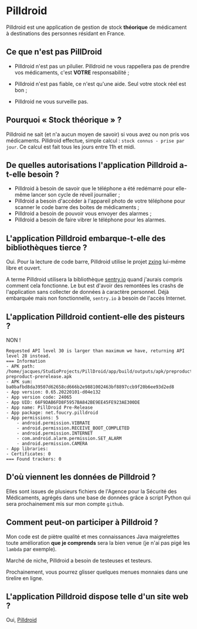 # Pilldroid

Pilldroid est une application de gestion de stock **théorique** de médicament à
destinations des personnes résidant en France.

## Ce que n'est pas PillDroid

- Pilldroid n'est pas un pilulier. Pilldroid ne vous rappellera pas de prendre
vos médicaments, c'est **VOTRE** responsabilité ;

- Pilldroid n'est pas fiable, ce n'est qu'une aide. Seul votre stock réel est bon
;

- Pilldroid ne vous surveille pas.

## Pourquoi « Stock théorique » ?

Pilldroid ne sait (et n'a aucun moyen de savoir) si vous avez ou non pris vos
médicaments. Pilldroid effectue, simple calcul : `stock connus - prise par
jour`. Ce calcul est fait tous les jours entre 11h et midi.

## De quelles autorisations l'application Pilldroid a-t-elle besoin ?

- Pilldroid à besoin de savoir que le téléphone a été redémarré pour elle-même
lancer son cycle de réveil journalier ;
- Pilldroid a besoin d'accéder à l'appareil photo de votre téléphone pour
  scanner le code barre des boites de médicaments ;
- Pilldroid a besoin de pouvoir vous envoyer des alarmes ;
- Pilldroid a besoin de faire vibrer le téléphone pour les alarmes.
  
## L'application Pilldroid embarque-t-elle des bibliothèques tierce ?

Oui. Pour la lecture de code barre, Pilldroid utilise le projet
[zxing](https://github.com/journeyapps/zxing-android-embedded) lui-même libre et
ouvert.

A terme Pilldroid utilisera la bibliothèque
[sentry.io](https://sentry.io/for/android/) quand j'aurais compris comment cela
fonctionne. Le but est d'avoir des remontées les crashs de l'application sans
collecter de données à caractère personnel.
Déjà embarquée mais non fonctionnelle, `sentry.io` à besoin de l'accès Internet.

## L'application Pilldroid contient-elle des pisteurs ?

NON !

```
Requested API level 30 is larger than maximum we have, returning API level 28 instead.
=== Information
- APK path: /home/jacques/StudioProjects/PillDroid/app/build/outputs/apk/preproduct/prerelease/app-preproduct-prerelease.apk
- APK sum: ba0bafbd8da39507d62658cd666b2e9881002463bf8897ccb9f20b6ee93d2ed8
- App version: 0.65.20220101-d04e132
- App version code: 24065
- App UID: 66F9DAB6FD8F5957BA842BE9EE45FE923AE300DE
- App name: PillDroid Pre-Release
- App package: net.foucry.pilldroid
- App permissions: 5
    - android.permission.VIBRATE
    - android.permission.RECEIVE_BOOT_COMPLETED
    - android.permission.INTERNET
    - com.android.alarm.permission.SET_ALARM
    - android.permission.CAMERA
- App libraries:
- Certificates: 0
=== Found trackers: 0
```

## D'où viennent les données de Pilldroid ?

Elles sont issues de plusieurs fichiers de l'Agence pour la Sécurité des
Médicaments, agrégés dans une base de données grâce à script Python qui sera
prochainement mis sur mon compte `github`.

## Comment peut-on participer à Pilldroid ?

Mon code est de piètre qualité et mes connaissances Java maigrelettes toute
amélioration **que je comprends** sera la bien venue (je n'ai pas pigé les
`lambda` par exemple).

Marché de niche, Pilldroid a besoin de testeuses et testeurs.

Prochainement, vous pourrez glisser quelques menues monnaies dans une tirelire
en ligne.

## L'application Pilldroid dispose telle d'un site web ?

Oui, [Pilldroid](https://pildroid.foucry.net)
